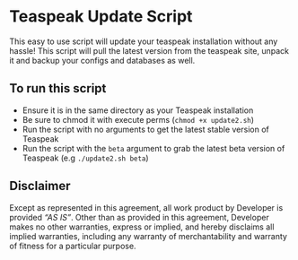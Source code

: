 # Teaspeak Update Script

This easy to use script will update your teaspeak installation without any hassle!
This script will pull the latest version from the teaspeak site, unpack it and backup your configs and databases as well.


## To run this script
* Ensure it is in the same directory as your Teaspeak installation
* Be sure to chmod it with execute perms (`chmod +x update2.sh`)
* Run the script with no arguments to get the latest stable version of Teaspeak
* Run the script with the `beta` argument to grab the latest beta version of Teaspeak (e.g `./update2.sh beta`)

## Disclaimer
Except as represented in this agreement, all work product by Developer is provided *“AS IS”*. Other than as provided in this agreement, Developer makes no other warranties, express or implied, and hereby disclaims all implied warranties, including any warranty of merchantability and warranty of fitness for a particular purpose.
